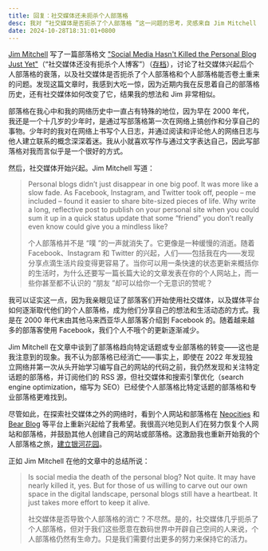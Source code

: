 ```yaml
---
title: 回复：社交媒体还未扼杀个人部落格
desc: 我对 “社交媒体是否扼杀了个人部落格 ”这一问题的思考，灵感来自 Jim Mitchell 的部落格文章。
date: 2024-10-28T18:31:01+0800
---
```


[Jim Mitchell](https://jimmitchell.org/) 写了一篇部落格文 ["Social Media Hasn't Killed the Personal Blog Just Yet"](https://jimmitchell.org/2024/09/21/social-media-hasnt.html)（“社交媒体还没有扼杀个人博客”）（[存档](https://archive.is/G89vw)），讨论了社交媒体兴起后个人部落格的衰落，以及社交媒体是否扼杀了个人部落格和个人部落格能否卷土重来的问题。发现这篇文章时，我感到大吃一惊，因为近期内我在反思着自己的部落格历史，还有社交媒体如何改变了它，结果我的想法和 Jim 非常相似。

部落格在我心中和我的网络历史中一直占有特殊的地位，因为早在 2000 年代，我还是一个十几岁的少年时，是通过写部落格第一次在网络上搞创作和分享自己的事物。少年时的我对在网络上书写个人日志，并通过阅读和评论他人的网络日志与他人建立联系的概念深深着迷。我从小就喜欢写作与通过文字表达自己，因此写部落格对我而言似乎是一个很好的方式。

然后，社交媒体开始兴起。Jim Mitchell 写道：

> Personal blogs didn’t just disappear in one big poof. It was more like a slow fade. As Facebook, Instagram, and Twitter took off, people – me included – found it easier to share bite-sized pieces of life. Why write a long, reflective post to publish on your personal site when you could sum it up in a quick status update that some “friend” you don’t really even know could give you a mindless like?
>
> 个人部落格并不是 “噗 ”的一声就消失了。它更像是一种缓慢的消逝。随着 Facebook、Instagram 和 Twitter 的兴起，人们——包括我在内——发现分享点滴生活片段变得更容易了。当你可以用一条快速的状态更新来概括你的生活时，为什么还要写一篇长篇大论的文章发表在你的个人网站上，而一些你甚至都不认识的 “朋友 ”却可以给你一个无意识的赞呢？

我可以证实这一点，因为我亲眼见证了部落客们开始使用社交媒体，以及媒体平台如何逐渐取代他们的个人部落格，成为他们分享自己的想法和生活动态的方式。我是在 2000 年代末由其他马来西亚华人部落客介绍到 Facebook 的。随着越来越多的部落客使用 Facebook，我们个人不哦个的更新逐渐减少。

Jim Mitchell 在文章中谈到了部落格趋向特定话题或专业部落格的转变——这也是我注意到的现象。我不认为部落格已经消亡——事实上，即使在 2022 年发现独立网络并第一次从头开始学习编写自己的网站的代码之前，我仍然发现和关注特定话题的部落格，并订阅他们的 RSS 源，但社交媒体和搜索引擎优化（search engine optimization，缩写为 SEO）已经使个人部落格比特定话题的部落格和专业部落格更难找到。

尽管如此，在探索社交媒体之外的网络时，看到个人网站和部落格在 [Neocities](https://neocities.org/) 和 [Bear Blog](https://bearblog.dev/) 等平台上重新兴起给了我希望。我很高兴地见到人们在努力恢复个人网站和部落格，并鼓励其他人创建自己的网站或部落格。这激励我也重新开始我的个人部落格之旅，[建立银河花园](2024-10-08-welcome-to-galaxy-garden.md)。

正如 Jim Mitchell 在他的文章中的总结所说：

> Is social media the death of the personal blog? Not quite. It may have nearly killed it, yes. But for those of us willing to carve out our own space in the digital landscape, personal blogs still have a heartbeat. It just takes more effort to keep it alive.
>
> 社交媒体是否导致个人部落格的消亡？不尽然。是的，社交媒体几乎扼杀了个人部落格，但对于我们这些愿意在数码世界中开辟自己空间的人来说，个人部落格仍然有生命力。只是我们需要付出更多的努力来保持它的活力。